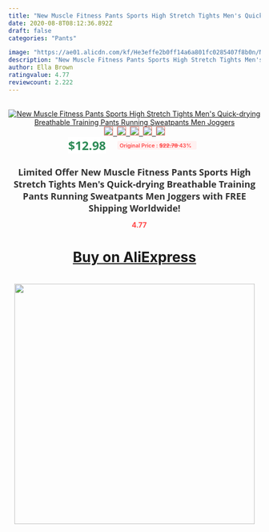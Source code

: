 ```yaml
---
title: "New Muscle Fitness Pants Sports High Stretch Tights Men's Quick-drying Breathable Training Pants Running Sweatpants Men Joggers"
date: 2020-08-8T08:12:36.892Z
draft: false
categories: "Pants"

image: "https://ae01.alicdn.com/kf/He3effe2b0ff14a6a801fc0285407f8b0n/New-Muscle-Fitness-Pants-Sports-High-Stretch-Tights-Men-s-Quick-drying-Breathable-Training-Pants-Running.jpg"
description: "New Muscle Fitness Pants Sports High Stretch Tights Men's Quick-drying Breathable Training Pants Running Sweatpants Men Joggers"
author: Ella Brown
ratingvalue: 4.77
reviewcount: 2.222
---
```

<br>
<div style="text-align: center;">
<a href="https://s.click.aliexpress.com/e/_ADtuKp" target="_blank" rel="nofollow noopener noreferrer"><img alt="New Muscle Fitness Pants Sports High Stretch Tights Men's Quick-drying Breathable Training Pants Running Sweatpants Men Joggers" class="magnifier-image" src="https://ae01.alicdn.com/kf/He3effe2b0ff14a6a801fc0285407f8b0n/New-Muscle-Fitness-Pants-Sports-High-Stretch-Tights-Men-s-Quick-drying-Breathable-Training-Pants-Running.jpg_640x640.jpg">
<br>
<img style="border:1px solid salmon" src="https://ae01.alicdn.com/kf/He3effe2b0ff14a6a801fc0285407f8b0n/New-Muscle-Fitness-Pants-Sports-High-Stretch-Tights-Men-s-Quick-drying-Breathable-Training-Pants-Running.jpg_120x120.jpg">&nbsp;&nbsp;<img style="border:1px solid salmon" src="https://ae01.alicdn.com/kf/H50d1c6ba9eab4ec3829bafba76f72f54H/New-Muscle-Fitness-Pants-Sports-High-Stretch-Tights-Men-s-Quick-drying-Breathable-Training-Pants-Running.jpg_120x120.jpg">&nbsp;&nbsp;<img style="border:1px solid salmon" src="https://ae01.alicdn.com/kf/H5d4cb6b9dabd465eb782c08214515bcbp/New-Muscle-Fitness-Pants-Sports-High-Stretch-Tights-Men-s-Quick-drying-Breathable-Training-Pants-Running.jpg_120x120.jpg">&nbsp;&nbsp;<img style="border:1px solid salmon" src="https://ae01.alicdn.com/kf/Hfd38183cee594e63aced8ed65940a5f3U/New-Muscle-Fitness-Pants-Sports-High-Stretch-Tights-Men-s-Quick-drying-Breathable-Training-Pants-Running.jpg_120x120.jpg">&nbsp;&nbsp;<img style="border:1px solid salmon" src="https://ae01.alicdn.com/kf/Hfcb14877a89849bfb0a2be17db9352ac6/New-Muscle-Fitness-Pants-Sports-High-Stretch-Tights-Men-s-Quick-drying-Breathable-Training-Pants-Running.jpg_120x120.jpg"></a></div><br0>
<div style="text-align: center;"><span style="background-color: white; border: 0px; box-sizing: border-box; color: seagreen; display: inline-block; font-family: &quot;open sans&quot; , &quot;arial&quot; , &quot;helvetica&quot; , sans-serif , &quot;heiti&quot;; font-size: 24px; font-stretch: inherit; font-weight: 700; line-height: inherit; margin: 0px 10px 0px 0px; padding: 0px; vertical-align: middle;">$12.98 </span>
<span style="background: rgb(255 , 241 , 241); border-radius: 3px; border: 0px; box-sizing: border-box; color: #ff4747; display: inline-block; font-family: inherit; font-size: 12px; font-stretch: inherit; font-style: inherit; font-variant: inherit; font-weight: 600; line-height: inherit; margin: 0px; padding: 2px 5px; transform: scale(0.9); vertical-align: middle;">Original Price : <b style="text-decoration: line-through;">$22.78 </b> 43%&nbsp;&nbsp;</span></div>
<h1 style="color: #333333; display: inline-block; font-family: &quot;open sans&quot; , &quot;arial&quot; , &quot;helvetica&quot; , sans-serif , &quot;heiti&quot;; font-size: 18px; font-stretch: inherit; font-weight: 700; text-align: center;">Limited Offer New Muscle Fitness Pants Sports High Stretch Tights Men's Quick-drying Breathable Training Pants Running Sweatpants Men Joggers with FREE Shipping Worldwide!</h1>
<div style="color: #ff4747; text-align: center;">
<img src="https://4.bp.blogspot.com/-M0ZcTcb-5uY/XleCXlxnR4I/AAAAAAAAAEc/OrjgMkXV1oMQFaCRZj5HQwOCBcu3w1FegCPcBGAYYCw/s1600/star.png" style="height: 15px;">&nbsp;<b>4.77</b></div>
<div class="button_cont" align="center"><a class="buynow_a" href="https://s.click.aliexpress.com/e/_ADtuKp" target="_blank" rel="nofollow noopener noreferrer"><H1>Buy on AliExpress</H1></a></div><br>
<div class="separator" style="clear: both; text-align: center;">
<img src="https://lh3.googleusercontent.com/-pTy5HemUv9M/XlePHvY0dAI/AAAAAAAAAE4/0nX5iRUoIWY8eMW9Dpxeirr157OZliDIgCLcBGAsYHQ/s1600/badge.gif" width="480">
</div>
